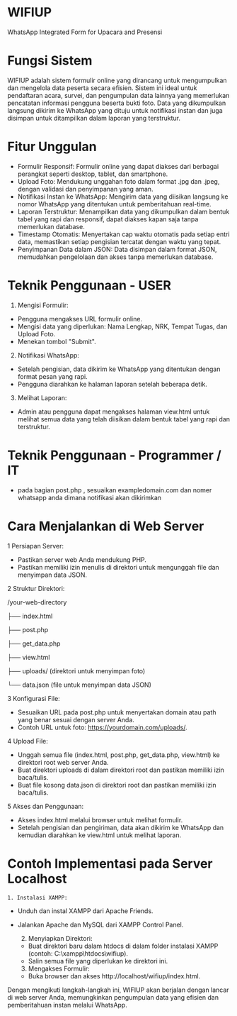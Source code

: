 # WIFIUP
WhatsApp Integrated Form for Upacara and Presensi

# Fungsi Sistem
WIFIUP adalah sistem formulir online yang dirancang untuk mengumpulkan dan mengelola data peserta secara efisien. Sistem ini ideal untuk pendaftaran acara, survei, dan pengumpulan data lainnya yang memerlukan pencatatan informasi pengguna beserta bukti foto. Data yang dikumpulkan langsung dikirim ke WhatsApp yang dituju untuk notifikasi instan dan juga disimpan untuk ditampilkan dalam laporan yang terstruktur.

# Fitur Unggulan
- Formulir Responsif: Formulir online yang dapat diakses dari berbagai perangkat seperti desktop, tablet, dan smartphone.
- Upload Foto: Mendukung unggahan foto dalam format .jpg dan .jpeg, dengan validasi dan penyimpanan yang aman.
- Notifikasi Instan ke WhatsApp: Mengirim data yang diisikan langsung ke nomor WhatsApp yang ditentukan untuk pemberitahuan real-time.
- Laporan Terstruktur: Menampilkan data yang dikumpulkan dalam bentuk tabel yang rapi dan responsif, dapat diakses kapan saja tanpa memerlukan database.
- Timestamp Otomatis: Menyertakan cap waktu otomatis pada setiap entri data, memastikan setiap pengisian tercatat dengan waktu yang tepat.
- Penyimpanan Data dalam JSON: Data disimpan dalam format JSON, memudahkan pengelolaan dan akses tanpa memerlukan database.

# Teknik Penggunaan - USER

1.	Mengisi Formulir:
- Pengguna mengakses URL formulir online.
- Mengisi data yang diperlukan: Nama Lengkap, NRK, Tempat Tugas, dan Upload Foto.
- Menekan tombol "Submit".

2. Notifikasi WhatsApp:
- Setelah pengisian, data dikirim ke WhatsApp yang ditentukan dengan format pesan yang rapi.
- Pengguna diarahkan ke halaman laporan setelah beberapa detik.

3. Melihat Laporan:
- Admin atau pengguna dapat mengakses halaman view.html untuk melihat semua data yang telah diisikan dalam bentuk tabel yang rapi dan terstruktur.

# Teknik Penggunaan - Programmer / IT

- pada bagian post.php , sesuaikan exampledomain.com dan nomer whatsapp anda dimana notifikasi akan dikirimkan

# Cara Menjalankan di Web Server

1 Persiapan Server:
- Pastikan server web Anda mendukung PHP.
- Pastikan memiliki izin menulis di direktori untuk mengunggah file dan menyimpan data JSON.

2 Struktur Direktori:

/your-web-directory

├── index.html

├── post.php

├── get_data.php

├── view.html

├── uploads/ (direktori untuk menyimpan foto)

└── data.json (file untuk menyimpan data JSON)

3 Konfigurasi File:
- Sesuaikan URL pada post.php untuk menyertakan domain atau path yang benar sesuai dengan server Anda.
- Contoh URL untuk foto: https://yourdomain.com/uploads/.

4 Upload File:
- Unggah semua file (index.html, post.php, get_data.php, view.html) ke direktori root web server Anda.
- Buat direktori uploads di dalam direktori root dan pastikan memiliki izin baca/tulis.
- Buat file kosong data.json di direktori root dan pastikan memiliki izin baca/tulis.

5 Akses dan Penggunaan:
- Akses index.html melalui browser untuk melihat formulir.
- Setelah pengisian dan pengiriman, data akan dikirim ke WhatsApp dan kemudian diarahkan ke view.html untuk melihat laporan.


# Contoh Implementasi pada Server Localhost

	1. Instalasi XAMPP:

- Unduh dan instal XAMPP dari Apache Friends.
- Jalankan Apache dan MySQL dari XAMPP Control Panel.

	2. Menyiapkan Direktori:

	- Buat direktori baru dalam htdocs di dalam folder instalasi XAMPP (contoh: C:\xampp\htdocs\wifiup).
	- Salin semua file yang diperlukan ke direktori ini.

	3. Mengakses Formulir:

	- Buka browser dan akses http://localhost/wifiup/index.html.
 
Dengan mengikuti langkah-langkah ini, WIFIUP akan berjalan dengan lancar di web server Anda, memungkinkan pengumpulan data yang efisien dan pemberitahuan instan melalui WhatsApp.
